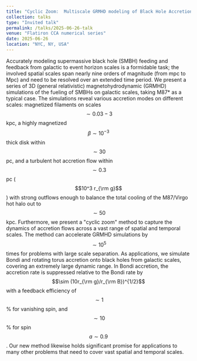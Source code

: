 ```yaml
---
title: "Cyclic Zoom:  Multiscale GRMHD modeling of Black Hole Accretion and Feedback"
collection: talks
type: "Invited talk"
permalink: /talks/2025-06-26-talk
venue: "Flatiron CCA numerical series"
date: 2025-06-26
location: "NYC, NY, USA"
---
```


Accurately modeling supermassive black hole (SMBH) feeding and feedback from galactic to event horizon scales is a formidable task; the involved spatial scales span nearly nine orders of magnitude (from mpc to Mpc) and need to be resolved over an extended time period. We present a series of 3D (general relativistic) magnetohydrodynamic (GRMHD) simulations of the fueling of SMBHs on galactic scales, taking M87* as a typical case. The simulations reveal various accretion modes on different scales: magnetized filaments on scales $$\sim0.03-3$$ kpc, a highly magnetized $$\beta \sim 10^{-3}$$ thick disk within $$\sim 30$$ pc, and a turbulent hot accretion flow within $$\sim0.3$$ pc ($$10^3 r_{\rm g}$$) with strong outflows enough to balance the total cooling of the M87/Virgo hot halo out to $$\sim 50$$ kpc. Furthermore, we present a "cyclic zoom" method to capture the dynamics of accretion flows across a vast range of spatial and temporal scales. The method can accelerate GRMHD simulations by $$\sim10^5$$ times for problems with large scale separation. As applications, we simulate Bondi and rotating torus accretion onto black holes from galactic scales, covering an extremely large dynamic range. In Bondi accretion, the accretion rate is suppressed relative to the Bondi rate by $$\sim (10r_{\rm g}/r_{\rm B})^{1/2}$$ with a feedback efficiency of $$\sim1$$% for vanishing spin, and $$\sim10$$% for spin $$a\sim 0.9$$. Our new method likewise holds significant promise for applications to many other problems that need to cover vast spatial and temporal scales.
